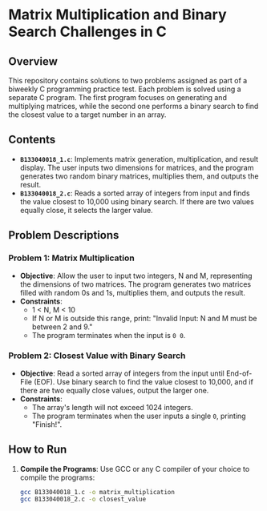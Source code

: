 # Matrix Multiplication and Binary Search Challenges in C

## Overview
This repository contains solutions to two problems assigned as part of a biweekly C programming practice test. Each problem is solved using a separate C program. The first program focuses on generating and multiplying matrices, while the second one performs a binary search to find the closest value to a target number in an array.

## Contents
- **`B133040018_1.c`**: Implements matrix generation, multiplication, and result display. The user inputs two dimensions for matrices, and the program generates two random binary matrices, multiplies them, and outputs the result.
- **`B133040018_2.c`**: Reads a sorted array of integers from input and finds the value closest to 10,000 using binary search. If there are two values equally close, it selects the larger value.

## Problem Descriptions

### Problem 1: Matrix Multiplication
- **Objective**: Allow the user to input two integers, N and M, representing the dimensions of two matrices. The program generates two matrices filled with random 0s and 1s, multiplies them, and outputs the result.
- **Constraints**:
  - 1 < N, M < 10
  - If N or M is outside this range, print: "Invalid Input: N and M must be between 2 and 9."
  - The program terminates when the input is `0 0`.
  
### Problem 2: Closest Value with Binary Search
- **Objective**: Read a sorted array of integers from the input until End-of-File (EOF). Use binary search to find the value closest to 10,000, and if there are two equally close values, output the larger one.
- **Constraints**:
  - The array's length will not exceed 1024 integers.
  - The program terminates when the user inputs a single `0`, printing "Finish!".
  
## How to Run

1. **Compile the Programs**:
   Use GCC or any C compiler of your choice to compile the programs:
   ```sh
   gcc B133040018_1.c -o matrix_multiplication
   gcc B133040018_2.c -o closest_value
